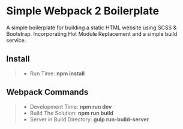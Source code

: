 Simple Webpack 2 Boilerplate
============================

A simple boilerplate for building a static HTML website using SCSS & Bootstrap. Incorporating Hot Module Replacement and a simple build service.

Install 
-------

> - Run Time: __npm install__

Webpack Commands
----------------

> - Development Time: __npm run dev__
> - Build The Solution: __npm run build__
> - Server in Build Directory: __gulp run-build-server__


